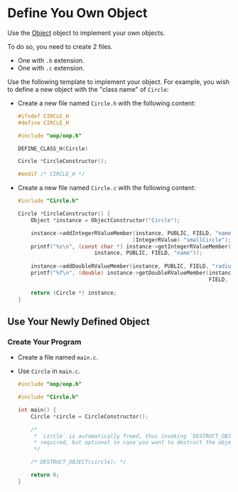 # Define You Own Object

Use the [Object](src/lib/oop/Object/Object.r) object to implement your own objects.

To do so, you need to create 2 files.
- One with `.h` extension.
- One with `.c` extension.

Use the following template to implement your object.
For example, you wish to define a new object with the "class name" of `Circle`:

- Create a new file named `Circle.h` with the following content:
  ```c
  #ifndef CIRCLE_H
  #define CIRCLE_H

  #include "oop/oop.h"

  DEFINE_CLASS_H(Circle)

  Circle *CircleConstructor();

  #endif /* CIRCLE_H */
  ```

- Create a new file named `Circle.c` with the following content:
  ```c
  #include "Circle.h"

  Circle *CircleConstructor() {
      Object *instance = ObjectConstructor("Circle");  

      instance->addIntegerRValueMember(instance, PUBLIC, FIELD, "name",
                                      (IntegerRValue) "smallCircle");
      printf("%s\n", (const char *) instance->getIntegerRValueMember(
                          instance, PUBLIC, FIELD, "name"));
      
      instance->addDoubleRValueMember(instance, PUBLIC, FIELD, "radius", 2.34);
      printf("%f\n", (double) instance->getDoubleRValueMember(instance,  PUBLIC,
                                                              FIELD,  "radius"));
      
      return (Circle *) instance;
  }
  ``` 
 
## Use Your Newly Defined Object

### Create Your Program

- Create a file named `main.c`.

- Use `Circle` in `main.c`.
  ```c
  #include "oop/oop.h"

  #include "Circle.h"

  int main() {
      Circle *circle = CircleConstructor();

      /* 
       * `circle` is automatically freed, thus invoking `DESTRUCT_OBJECT` is not
       * required, but optional in case you want to destruct the object manually.
       */

      /* DESTRUCT_OBJECT(circle); */

      return 0;
  }
  ```